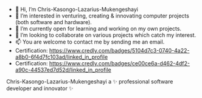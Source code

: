- 👋 Hi, I’m Chris-Kasongo-Lazarius-Mukengeshayi
- 👀 I’m interested in venturing, creating & innovating computer projects (both software and hardware).
- 🌱 I’m currently open for learning and working on my own projects.
- 💞️ I’m looking to collaborate on various projects which catch my interest.
- 📫 You are welcome to contact me by sending me an email.
- Certification: https://www.credly.com/badges/5104d7c3-0740-4a22-a8b0-6f4d7fc103ad/linked_in_profile
- Certification: https://www.credly.com/badges/ce00ce6a-d462-4df2-a90c-44537ed7d52d/linked_in_profile

Chris-Kasongo-Lazarius-Mukengeshayi a ✨ professional software developer and innovator ✨

